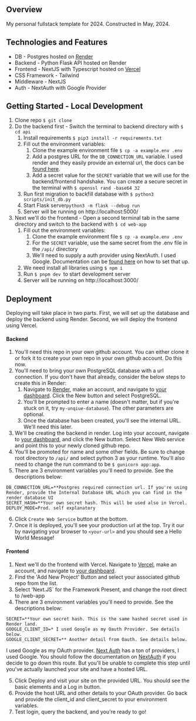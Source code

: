 ## Overview
My personal fullstack template for 2024. Constructed in May, 2024. 

## Technologies and Features 
* DB - Postgres hosted on [Render](https://render.com/)
* Backend - Python Flask API hosted on Render
* Frontend - NextJS with Typescript hosted on [Vercel](https://vercel.com/)
* CSS Framework - Tailwind
* Middleware - NextJS 
* Auth - NextAuth with Google Provider 

## Getting Started - Local Development 
1. Clone repo `$ git clone `
2. Do the backend first - Switch the terminal to backend directory with `$ cd api` 
    1. Install requirements `$ pip3 install -r requirements.txt`
    2. Fill out the environment variables: 
        1. Clone the example environment file `$ cp -a example.env .env`
        2. Add a postgres URL for the `DB_CONNECTION_URL` variable. I used render and they easily provide an external url, the docs can be [found here](https://docs.render.com/databases#connect-to-your-database). 
        3. Add a secret value for the `SECRET` variable that we will use for the backend/frontend handshake. You can create a secure secret in the terminal with `$ openssl rand -base64 32`
    3. Run first migration to backfill database with `$ python3 scripts/init_db.py`
    3. Start Flask server`python3 -m flask --debug run`
    4. Server will be running on http://localhost:5000/
3. Next we'll do the frontend - Open a second terminal tab in the same directory and switch to the backend with `$ cd web-app`
    1. Fill out the environment variables: 
        1. Clone the example environment file `$ cp -a example.env .env`
        2. For the `SECRET` variable, use the same secret from the .env file in the `/api/` directory
        3. We'll need to supply a auth provider using NextAuth. I used Google. Documentation can be [found here](https://next-auth.js.org/providers/google) on how to set that up.
    1. We need install all libraries using `$ npm i` 
    2. Run `$ pnpm dev `to start development server 
    3. Server will be running on http://localhost:3000/

## Deployment
Deploying will take place in two parts. First, we will set up the database and deploy the backend using Render. Second, we will deploy the frontend using Vercel. 
#### Backend 
1. You'll need this repo in your own github account. You can either clone it or fork it to create your own repo in your own github account. Do this now. 
2. You'll need to bring your own PostgreSQL database with a url connection. If you don't have that already, consider the below steps to create this in Render: 
    1. Navigate to [Render](https://render.com/), make an account, and navigate to [your dashboard](https://dashboard.render.com/). Click the New button and select PostgreSQL.
    2. You'll be prompted to enter a name (doesn't matter, but if you're stuck on it, try `my-unqiue-database`). The other parameters are optional. 
    3. Once the database has been created, you'll see the internal URL. We'll need this later. 
3. We'll be creating the backend in render. Log into your account, navigate to [your dashboard](https://dashboard.render.com/), and click the New button. Select New Web service and point this to your newly cloned github repo. 
4. You'll be promoted for name and some other fields. Be sure to change root directory to `/api/` and select python 3 as your runtime. You'll also need to change the run command to be `$ gunicorn app:app`. 
5. There are 3 environment variables you'll need to provide. See the descriptions below: 
```
DB_CONNECTION_URL=**Postgres required connection url. If you're using Render, provide the Internal Database URL which you can find in the render database UI 
SECRET_HASH=**Your own secret hash. This will be used also in Vercel. 
DEPLOY_MODE=Prod. self explanatory 
```
6. Click `Create Web Service` button at the bottom. 
7. Once it is deployed, you'll see your production url at the top. Try it our by navigating your browser to `<your-url>` and you should see a Hello World Message! 
#### Frontend
1. Next we'll do the frontend with Vercel. Navigate to [Vercel](https://vercel.com/), make an account, and navigate to [your dashboard](https://vercel.com/dashboard). 
2. Find the 'Add New Project' Button and select your associated github repo from the list. 
3. Select 'Next.JS` for the Framework Present, and change the root direct to /web-app
4. There are 3 environment variables you'll need to provide. See the descriptions below: 
```
SECRET=**Your own secret hash. This is the same hashed secret used in Render land. 
GOOGLE_CLIENT_ID=* I used Google as my Oauth Provider. See details below. 
GOOGLE_CLIENT_SECRET=** Another detail from Oauth. See details below. 
```
I used Google as my OAuth provider. [Next Auth](https://next-auth.js.org/providers/) has a ton of providers, I used Google. You should follow the documentation on [NextAuth](https://next-auth.js.org/providers/google) if you decide to go down this route. But you'll be unable to complete this step until you've actually launched your site and have a hosted URL. 

5. Click Deploy and visit your site on the provided URL. You should see the basic elements and a Log in button.
6. Provide the host URL and other details to your OAuth provider. Go back and provide the client_id and client_secret to your environment variables. 
7. Test login, query the backend, and you're ready to go! 